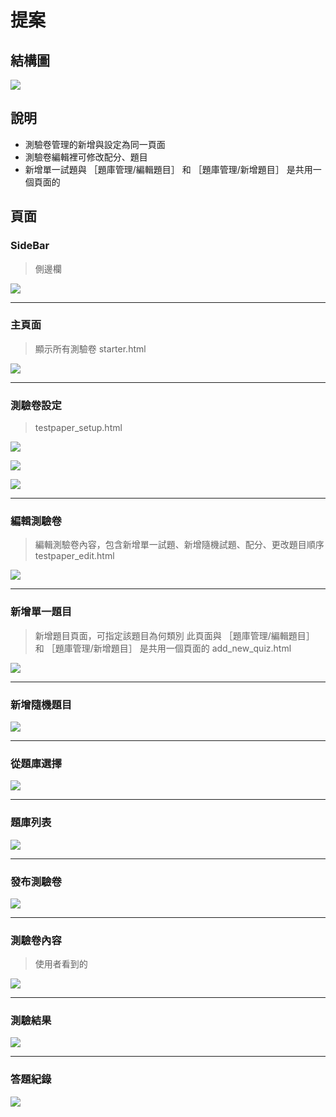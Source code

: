 # 提案

## 結構圖
![](https://i.imgur.com/G1JroSu.jpg)

## 說明
* 測驗卷管理的新增與設定為同一頁面
* 測驗卷編輯裡可修改配分、題目
* 新增單一試題與 ［題庫管理/編輯題目］ 和 ［題庫管理/新增題目］ 是共用一個頁面的

## 頁面

### SideBar
> 側邊欄

![](https://i.imgur.com/lWEeT8q.png)

---

### 主頁面
> 顯示所有測驗卷
> starter.html

![](https://i.imgur.com/whHmHDW.png)



---

### 測驗卷設定 
> testpaper_setup.html

![](https://i.imgur.com/Vm3lRLB.png)


![](https://i.imgur.com/0ug1o1r.png)


![](https://i.imgur.com/Ifq6bs2.png)

---

### 編輯測驗卷
> 編輯測驗卷內容，包含新增單一試題、新增隨機試題、配分、更改題目順序
> testpaper_edit.html

![](https://i.imgur.com/1W8NQmW.png)



---

### 新增單一題目
> 新增題目頁面，可指定該題目為何類別
> 此頁面與 ［題庫管理/編輯題目］ 和 ［題庫管理/新增題目］ 是共用一個頁面的
> add_new_quiz.html

![](https://i.imgur.com/a0DExYa.png)

---

### 新增隨機題目
> 

![](https://i.imgur.com/sSb77OQ.png)

---

### 從題庫選擇
![](https://i.imgur.com/2fWswZ7.png)

---

### 題庫列表
![](https://i.imgur.com/r137M5G.png)

---

### 發布測驗卷
![](https://i.imgur.com/OQvnv4h.png)

---

### 測驗卷內容
> 使用者看到的

![](https://i.imgur.com/BXZ5h85.png)

---

### 測驗結果
![](https://i.imgur.com/LzWB82F.png)


---

### 答題紀錄
![](https://i.imgur.com/0Dyu6sZ.png)

